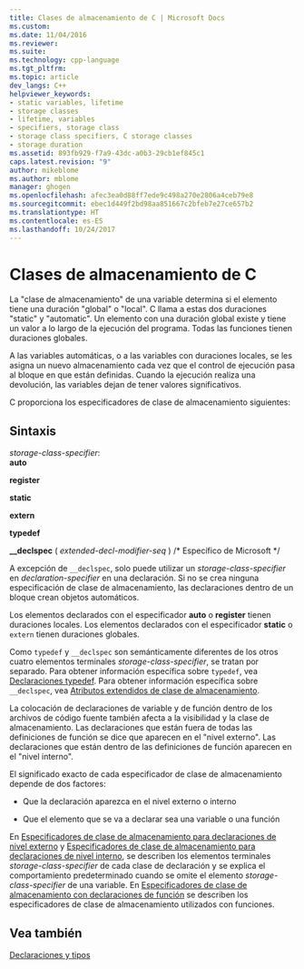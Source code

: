 ```yaml
---
title: Clases de almacenamiento de C | Microsoft Docs
ms.custom: 
ms.date: 11/04/2016
ms.reviewer: 
ms.suite: 
ms.technology: cpp-language
ms.tgt_pltfrm: 
ms.topic: article
dev_langs: C++
helpviewer_keywords:
- static variables, lifetime
- storage classes
- lifetime, variables
- specifiers, storage class
- storage class specifiers, C storage classes
- storage duration
ms.assetid: 893fb929-f7a9-43dc-a0b3-29cb1ef845c1
caps.latest.revision: "9"
author: mikeblome
ms.author: mblome
manager: ghogen
ms.openlocfilehash: afec3ea0d88ff7ede9c498a270e2806a4ceb79e8
ms.sourcegitcommit: ebec1d449f2bd98aa851667c2bfeb7e27ce657b2
ms.translationtype: HT
ms.contentlocale: es-ES
ms.lasthandoff: 10/24/2017
---
```

# <a name="c-storage-classes"></a>Clases de almacenamiento de C
La "clase de almacenamiento" de una variable determina si el elemento tiene una duración "global" o "local". C llama a estas dos duraciones "static" y "automatic". Un elemento con una duración global existe y tiene un valor a lo largo de la ejecución del programa. Todas las funciones tienen duraciones globales.  
  
 A las variables automáticas, o a las variables con duraciones locales, se les asigna un nuevo almacenamiento cada vez que el control de ejecución pasa al bloque en que están definidas. Cuando la ejecución realiza una devolución, las variables dejan de tener valores significativos.  
  
 C proporciona los especificadores de clase de almacenamiento siguientes:  
  
## <a name="syntax"></a>Sintaxis  
 *storage-class-specifier*:  
 **auto**  
  
 **register**  
  
 **static**  
  
 **extern**  
  
 **typedef**  
  
 **__declspec** ( *extended-decl-modifier-seq* ) /* Específico de Microsoft \*/  
  
 A excepción de `__declspec`, solo puede utilizar un *storage-class-specifier* en *declaration-specifier* en una declaración. Si no se crea ninguna especificación de clase de almacenamiento, las declaraciones dentro de un bloque crean objetos automáticos.  
  
 Los elementos declarados con el especificador **auto** o **register** tienen duraciones locales. Los elementos declarados con el especificador **static** o `extern` tienen duraciones globales.  
  
 Como `typedef` y `__declspec` son semánticamente diferentes de los otros cuatro elementos terminales *storage-class-specifier*, se tratan por separado. Para obtener información específica sobre `typedef`, vea [Declaraciones typedef](../c-language/typedef-declarations.md). Para obtener información específica sobre `__declspec`, vea [Atributos extendidos de clase de almacenamiento](../c-language/c-extended-storage-class-attributes.md).  
  
 La colocación de declaraciones de variable y de función dentro de los archivos de código fuente también afecta a la visibilidad y la clase de almacenamiento. Las declaraciones que están fuera de todas las definiciones de función se dice que aparecen en el "nivel externo". Las declaraciones que están dentro de las definiciones de función aparecen en el "nivel interno".  
  
 El significado exacto de cada especificador de clase de almacenamiento depende de dos factores:  
  
-   Que la declaración aparezca en el nivel externo o interno  
  
-   Que el elemento que se va a declarar sea una variable o una función  
  
 En [Especificadores de clase de almacenamiento para declaraciones de nivel externo](../c-language/storage-class-specifiers-for-external-level-declarations.md) y [Especificadores de clase de almacenamiento para declaraciones de nivel interno](../c-language/storage-class-specifiers-for-internal-level-declarations.md), se describen los elementos terminales *storage-class-specifier* de cada clase de declaración y se explica el comportamiento predeterminado cuando se omite el elemento *storage-class-specifier* de una variable. En [Especificadores de clase de almacenamiento con declaraciones de función](../c-language/storage-class-specifiers-with-function-declarations.md) se describen los especificadores de clase de almacenamiento utilizados con funciones.  
  
## <a name="see-also"></a>Vea también  
 [Declaraciones y tipos](../c-language/declarations-and-types.md)